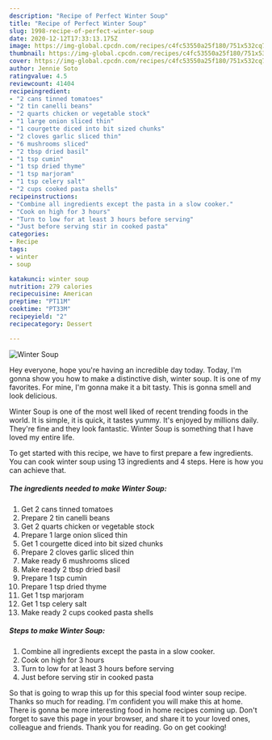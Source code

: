 ```yaml
---
description: "Recipe of Perfect Winter Soup"
title: "Recipe of Perfect Winter Soup"
slug: 1998-recipe-of-perfect-winter-soup
date: 2020-12-12T17:33:13.175Z
image: https://img-global.cpcdn.com/recipes/c4fc53550a25f180/751x532cq70/winter-soup-recipe-main-photo.jpg
thumbnail: https://img-global.cpcdn.com/recipes/c4fc53550a25f180/751x532cq70/winter-soup-recipe-main-photo.jpg
cover: https://img-global.cpcdn.com/recipes/c4fc53550a25f180/751x532cq70/winter-soup-recipe-main-photo.jpg
author: Jennie Soto
ratingvalue: 4.5
reviewcount: 41404
recipeingredient:
- "2 cans tinned tomatoes"
- "2 tin canelli beans"
- "2 quarts chicken or vegetable stock"
- "1 large onion sliced thin"
- "1 courgette diced into bit sized chunks"
- "2 cloves garlic sliced thin"
- "6 mushrooms sliced"
- "2 tbsp dried basil"
- "1 tsp cumin"
- "1 tsp dried thyme"
- "1 tsp marjoram"
- "1 tsp celery salt"
- "2 cups cooked pasta shells"
recipeinstructions:
- "Combine all ingredients except the pasta in a slow cooker."
- "Cook on high for 3 hours"
- "Turn to low for at least 3 hours before serving"
- "Just before serving stir in cooked pasta"
categories:
- Recipe
tags:
- winter
- soup

katakunci: winter soup 
nutrition: 279 calories
recipecuisine: American
preptime: "PT11M"
cooktime: "PT33M"
recipeyield: "2"
recipecategory: Dessert

---
```



![Winter Soup](https://img-global.cpcdn.com/recipes/c4fc53550a25f180/751x532cq70/winter-soup-recipe-main-photo.jpg)

Hey everyone, hope you're having an incredible day today. Today, I'm gonna show you how to make a distinctive dish, winter soup. It is one of my favorites. For mine, I'm gonna make it a bit tasty. This is gonna smell and look delicious.



Winter Soup is one of the most well liked of recent trending foods in the world. It is simple, it is quick, it tastes yummy. It's enjoyed by millions daily. They're fine and they look fantastic. Winter Soup is something that I have loved my entire life.


To get started with this recipe, we have to first prepare a few ingredients. You can cook winter soup using 13 ingredients and 4 steps. Here is how you can achieve that.

<!--inarticleads1-->

##### The ingredients needed to make Winter Soup:

1. Get 2 cans tinned tomatoes
1. Prepare 2 tin canelli beans
1. Get 2 quarts chicken or vegetable stock
1. Prepare 1 large onion sliced thin
1. Get 1 courgette diced into bit sized chunks
1. Prepare 2 cloves garlic sliced thin
1. Make ready 6 mushrooms sliced
1. Make ready 2 tbsp dried basil
1. Prepare 1 tsp cumin
1. Prepare 1 tsp dried thyme
1. Get 1 tsp marjoram
1. Get 1 tsp celery salt
1. Make ready 2 cups cooked pasta shells




<!--inarticleads2-->

##### Steps to make Winter Soup:

1. Combine all ingredients except the pasta in a slow cooker.
1. Cook on high for 3 hours
1. Turn to low for at least 3 hours before serving
1. Just before serving stir in cooked pasta




So that is going to wrap this up for this special food winter soup recipe. Thanks so much for reading. I'm confident you will make this at home. There is gonna be more interesting food in home recipes coming up. Don't forget to save this page in your browser, and share it to your loved ones, colleague and friends. Thank you for reading. Go on get cooking!
